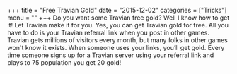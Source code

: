 +++
title = "Free Travian Gold"
date = "2015-12-02"
categories = ["Tricks"]
menu = ""
+++
Do you want some Travian free gold? Well I know how to get it!  Let Travian make it for you. Yes, you can get Travian gold for free. All you have to do is your Travian referral link when you post in other games. Travian gets millions of visitors every month, but many folks in other games won't know it exists. When someone uses your links, you’ll get gold. Every time someone signs up for a Travian server using your referral link and plays to 75 population you get 20 gold!